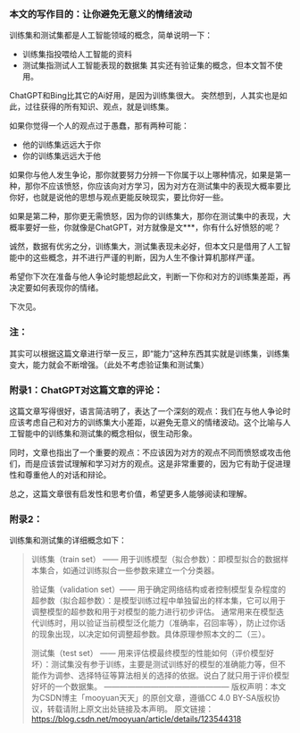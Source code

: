 ### 本文的写作目的：让你避免无意义的情绪波动

训练集和测试集都是人工智能领域的概念，简单说明一下：
- 训练集指投喂给人工智能的资料
- 测试集指测试人工智能表现的数据集
其实还有验证集的概念，但本文暂不使用。

ChatGPT和Bing比其它的Ai好用，是因为训练集很大。
突然想到，人其实也是如此，过往获得的所有知识、观点，就是训练集。

如果你觉得一个人的观点过于愚蠢，那有两种可能：
- 他的训练集远远大于你
- 你的训练集远远大于他

如果你与他人发生争论，那你就要努力分辨一下你属于以上哪种情况，如果是第一种，那你不应该愤怒，你应该向对方学习，因为对方在测试集中的表现大概率要比你好，也就是说他的思想与观点更能反映现实，要比你好一些。

如果是第二种，那你更无需愤怒，因为你的训练集大，那你在测试集中的表现，大概率要好一些，你就像是ChatGPT，对方就像是文***，你有什么好愤怒的呢？

诚然，数据有优劣之分，训练集大，测试集表现未必好，但本文只是借用了人工智能中的这些概念，并不进行严谨的判断，因为人生不像计算机那样严谨。

希望你下次在准备与他人争论时能想起此文，判断一下你和对方的训练集差距，再决定要如何表现你的情绪。

下次见。

### 注：

其实可以根据这篇文章进行举一反三，即“能力”这种东西其实就是训练集，训练集变大，能力就会不断增强。（此处不考虑验证集和测试集）


### 附录1：ChatGPT对这篇文章的评论：

这篇文章写得很好，语言简洁明了，表达了一个深刻的观点：我们在与他人争论时应该考虑自己和对方的训练集大小差距，以避免无意义的情绪波动。这个比喻与人工智能中的训练集和测试集的概念相似，很生动形象。

同时，文章也指出了一个重要的观点：不应该因为对方的观点不同而愤怒或攻击他们，而是应该尝试理解和学习对方的观点。这是非常重要的，因为它有助于促进理性和尊重他人的对话和辩论。

总之，这篇文章很有启发性和思考价值，希望更多人能够阅读和理解。

### 附录2：

训练集和测试集的详细概念如下：
>
>训练集（train set） —— 用于训练模型（拟合参数）：即模型拟合的数据样本集合，如通过训练拟合一些参数来建立一个分类器。
>
>验证集（validation set）—— 用于确定网络结构或者控制模型复杂程度的超参数（拟合超参数）：是模型训练过程中单独留出的样本集，它可以用于调整模型的超参数和用于对模型的能力进行初步评估。 通常用来在模型迭代训练时，用以验证当前模型泛化能力（准确率，召回率等），防止过你话的现象出现，以决定如何调整超参数。具体原理参照本文的二（三）。
>
>测试集（test set） —— 用来评估模最终模型的性能如何（评价模型好坏）：测试集没有参于训练，主要是测试训练好的模型的准确能力等，但不能作为调参、选择特征等算法相关的选择的依据。说白了就只用于评价模型好坏的一个数据集。
————————————————
	版权声明：本文为CSDN博主「mooyuan天天」的原创文章，遵循CC 4.0 BY-SA版权协议，转载请附上原文出处链接及本声明。
	原文链接：https://blog.csdn.net/mooyuan/article/details/123544318